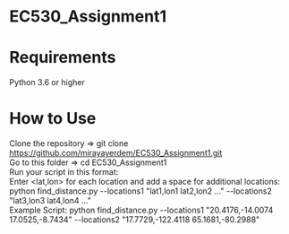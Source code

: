 # EC530_Assignment1

# Requirements
Python 3.6 or higher

# How to Use

Clone the repository => git clone https://github.com/mirayayerdem/EC530_Assignment1.git  
Go to this folder => cd EC530_Assignment1  
Run your script in this format:  
Enter <lat,lon> for each location and add a space for additional locations: python find_distance.py --locations1 "lat1,lon1 lat2,lon2 ..." --locations2 "lat3,lon3 lat4,lon4 ..."  
Example Script: python find_distance.py --locations1 "20.4176,-14.0074 17.0525,-8.7434" --locations2 "17.7729,-122.4118 65.1681,-80.2988"  




